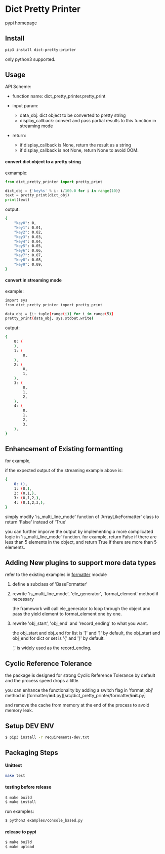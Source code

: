 # Dict Pretty Printer

[pypi homepage](https://pypi.org/project/dict-pretty-printer/)

## Install

```bash
pip3 install dict-pretty-printer
```

only python3 supported.

## Usage

API Scheme:

- function name: dict_pretty_printer.pretty_print
- input param:

    - data_obj: dict object to be converted to pretty string
    - display_callback: convert and pass partial results to this function in streaming mode

- return:
    - if display_callback is None, return the result as a string
    - if display_callback is not None, return None to avoid OOM.

#### convert dict object to a pretty string

exmample:

```python
from dict_pretty_printer import pretty_print

dict_obj = {'key%s' % i: i/100.0 for i in range(10)}
text = pretty_print(dict_obj)
print(text)
```

output:

```bash
{
    "key0": 0,
    "key1": 0.01,
    "key2": 0.02,
    "key3": 0.03,
    "key4": 0.04,
    "key5": 0.05,
    "key6": 0.06,
    "key7": 0.07,
    "key8": 0.08,
    "key9": 0.09,
}
```

#### convert in streaming mode

example:

```bash
import sys
from dict_pretty_printer import pretty_print

data_obj = {i: tuple(range(i)) for i in range(5)}
pretty_print(data_obj, sys.stdout.write)
```

output:

```bash
{
    0: (
    ),
    1: (
        0,
    ),
    2: (
        0,
        1,
    ),
    3: (
        0,
        1,
        2,
    ),
    4: (
        0,
        1,
        2,
        3,
    ),
}
```

## Enhancement of Existing formantting

for example,

if the expected output of the streaming example above is:

```bash
{
    0: (),
    1: (0,),
    2: (0,1,),
    3: (0,1,2,),
    4: (0,1,2,3,),
}
```

simply
modify 'is_multi_line_mode' function of 'ArrayLikeFormatter' class to return 'False' instead of 'True'

you can further imporve the output by implementing a more complicated logic in 'is_multi_line_mode' function. for example, return False if there are less than 5 elements in the object, and return True if there are more than 5 elements.


## Adding New plugins to support more data types

refer to the existing examples in [formatter](src/dict_pretty_printer/formatter/) module

1. define a subclass of 'BaseFormatter'
2. rewrite 'is_multi_line_mode', 'ele_generator', 'format_element' method if necessary

    the framework will call ele_generator to loop through the object and pass the yield element to format_element one by one.

3. rewrite 'obj_start', 'obj_end' and 'record_ending' to what you want.

    the obj_start and obj_end for list is '[' and ']' by default, the obj_start and obj_end for dict or set is '{' and '}' by default.

    ',' is widely used as the record_ending.


## Cyclic Reference Tolerance

the package is designed for strong Cyclic Reference Tolerance by default and the process speed drops a little.

you can enhance the functionality by adding a switch flag in 'format_obj' method in [formatter/__init__.py][src/dict_pretty_printer/formatter/__init__.py]

and remove the cache from memory at the end of the process to avoid memory leak.


## Setup DEV ENV

```bash
$ pip3 install -r requirements-dev.txt
```

## Packaging Steps


#### Unittest

```bash
make test
```

#### testing before release

```bash
$ make build
$ make install
```

run examples:

```bash
$ python3 examples/console_based.py
```

#### release to pypi

```bash
$ make build
$ make upload
```
